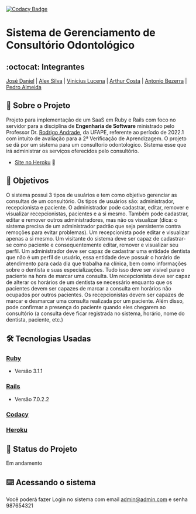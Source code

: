 [![Codacy Badge](https://app.codacy.com/project/badge/Grade/84718693f37d4e45af32fcd0ad92f051)](https://www.codacy.com/gh/OdontoLovers/OdontoES/dashboard?utm_source=github.com&amp;utm_medium=referral&amp;utm_content=OdontoLovers/OdontoES&amp;utm_campaign=Badge_Grade)
# Sistema de Gerenciamento de Consultório Odontológico
## :octocat: Integrantes
[José Daniel](https://github.com/JoseDanielF) | [Alex Silva](https://github.com/alexlsilva7) | [Vinicius Lucena](https://github.com/viniciuslucena) | [Arthur Costa](https://github.com/arthur007110) | [Antonio Bezerra](https://github.com/antoniobezerra01) | [Pedro Almeida](https://github.com/)
## :page_with_curl: Sobre o Projeto
Projeto para implementação de um SaaS em Ruby e Rails com foco no servidor para a disciplina de __Engenharia de Software__ ministrado pelo Professor Dr. [Rodrigo Andrade](https://github.com/rcaa), da UFAPE, referente ao período de 2022.1 com intuito de avaliação para a 2ª Verificação de Aprendizagem.
O projeto se dá por um sistema para um consultorio odontologico. Sistema esse que irá administrar os serviços oferecidos pelo consultório.
*   [Site no Heroku](https://shrouded-headland-94891.herokuapp.com/) :robot:

## :round_pushpin: Objetivos
O sistema possui 3 tipos de usuários e tem como objetivo gerenciar as consultas de um
consultório. Os tipos de usuários são: administrador, recepcionista e paciente. O
administrador pode cadastrar, editar, remover e visualizar recepcionistas, pacientes e a si
mesmo. Também pode cadastrar, editar e remover outros administradores, mas não os
visualizar (dica: o sistema precisa de um administrador padrão que seja persistente contra
remoções para evitar problemas). Um recepcionista pode editar e visualizar apenas a si
mesmo. Um visitante do sistema deve ser capaz de cadastrar-se como paciente e
consequentemente editar, remover e visualizar seu perfil. Um administrador deve ser capaz
de cadastrar uma entidade dentista que não é um perfil de usuário, essa entidade deve
possuir o horário de atendimento para cada dia que trabalha na clínica, bem como
informações sobre o dentista e suas especializações. Tudo isso deve ser visível para o
paciente na hora de marcar uma consulta. Um recepcionista deve ser capaz de alterar os
horários de um dentista se necessário enquanto que os pacientes devem ser capazes de
marcar a consulta em horários não ocupados por outros pacientes. Os recepcionistas devem
ser capazes de marcar e desmarcar uma consulta realizada por um paciente. Além disso,
pode confirmar a presença do paciente quando eles chegarem ao consultório (a consulta
deve ficar registrada no sistema, horário, nome do dentista, paciente, etc.)
## :hammer_and_wrench: Tecnologias Usadas
### [Ruby](https://www.ruby-lang.org/pt/)
*   Versão 3.1.1
### [Rails](https://rubyonrails.org/)
*   Versão 7.0.2.2
### [Codacy](https://www.codacy.com/product)
### [Heroku](https://www.heroku.com/)
## :construction: Status do Projeto
Em andamento
## :keyboard: Acessando o sistema
Você poderá fazer Login no sistema com email admin@admin.com e senha 987654321
